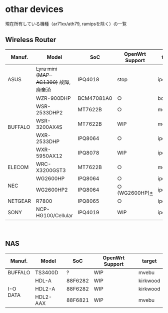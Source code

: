 # othar devices
現在所有している機種（ar71xx/ath79, ramipsを除く）の一覧

## Wireless Router

<table>
	<thead>
		<tr class="active">
			<th>Manuf.</th>
			<th>Model</th>
			<th>SoC</th>
			<th>OpenWrt Support</th>
			<th>target</th>
		</tr>
	</thead>
	<tbody>
		<tr>
			<td>ASUS</td>
			<td><s>Lyra mini (MAP-AC1300)</s> 故障, 廃棄済</td>
			<td>IPQ4018</td>
			<td>stop</td>
			<td>ipq40xx</td>
		</tr>
		<tr>
			<td rowspan="5">BUFFALO</td>
			<td>WZR-900DHP</td>
			<td>BCM47081A0</td>
			<td>&#9675;</td>
			<td>bcm53xx</td>
		</tr>
		<tr>
			<td>WSR-2533DHP2</td>
			<td>MT7622B</td>
			<td>&#9675;</td>
			<td>mediatek</td>
		</tr>
		<tr>
			<td>WSR-3200AX4S</td>
			<td>MT7622B</td>
			<td>WIP</td>
			<td>mediatek</td>
		</tr>
		<tr>
			<td>WXR-2533DHP</td>
			<td>IPQ8064</td>
			<td>&#9675;</td>
			<td>ipq806x</td>
		</tr>
		<tr>
			<td>WXR-5950AX12</td>
			<td>IPQ8078</td>
			<td>WIP</td>
			<td>ipq807x</td>
		</tr>
		<tr>
			<td rowspan="1">ELECOM</td>
			<td>WRC-X3200GST3</td>
			<td>MT7622B</td>
			<td>&#9675;</td>
			<td>mediatek</td>
		</tr>
		<tr>
			<td rowspan="2">NEC</td>
			<td>WG2600HP</td>
			<td>IPQ8064</td>
			<td>&#9675;</td>
			<td>ipq806x</td>
		</tr>
		<tr>
			<td>WG2600HP2</td>
			<td>IPQ8064</td>
			<td>&#9675; (WG2600HP)<a href="https://github.com/musashino205/routers/issues/1#issuecomment-764398696" target="blank">*</a></td>
			<td>ipq806x</td>
		</tr>
		<tr>
			<td rowspan="1">NETGEAR</td>
			<td>R7800</td>
			<td>IPQ8065</td>
			<td>&#9675;</td>
			<td>ipq806x</td>
		</tr>
		<tr>
			<td>SONY</td>
			<td>NCP-HG100/Cellular</td>
			<td>IPQ4019</td>
			<td>WIP</td>
			<td>ipq40xx</td>
		</tr>
	</tbody>
</table>
<br>

## NAS

<table>
	<thead>
		<tr class="active">
			<th>Manuf.</th>
			<th>Model</th>
			<th>SoC</th>
			<th>OpenWrt Support</th>
			<th>target</th>
		</tr>
	</thead>
	<tbody>
		<tr>
			<td>BUFFALO</td>
			<td>TS3400D</td>
			<td>?</td>
			<td>WIP</td>
			<td>mvebu</td>
		</tr>
		<tr>
			<td rowspan="3">I-O DATA</td>
			<td>HDL-A</td>
			<td>88F6282</td>
			<td>WIP</td>
			<td>kirkwood</td>
		</tr>
		<tr>
			<td>HDL2-A</td>
			<td>88F6282</td>
			<td>WIP</td>
			<td>kirkwood</td>
		</tr>
		<tr>
			<td>HDL2-AAX</td>
			<td>88F6821</td>
			<td>WIP</td>
			<td>mvebu</td>
		</tr>
	</tbody>
</table>
